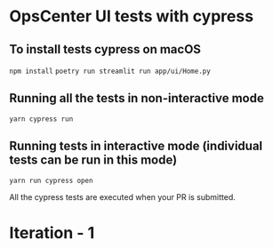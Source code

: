 # OpsCenter UI tests with cypress

## To install tests cypress on macOS

`npm install`
`poetry run streamlit run app/ui/Home.py`

## Running all the tests in non-interactive mode

`yarn cypress run`

## Running tests in interactive mode (individual tests can be run in this mode)

`yarn run cypress open`

All the cypress tests are executed when your PR is submitted.

# Iteration - 1
